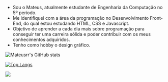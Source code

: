 - Sou o Mateus, atualmente estudante de Engenharia da Computação no 5º período.
- Me identifiquei com a área da programação no Desenvolvimento Front-End, do qual estou estudando HTML, CSS e Javascript.
- Objetivo de aprender a cada dia mais sobre programação para conseguir ter uma carreira sólida e poder contribuir com os meus conhecimentos adquiridos.
- Tenho como hobby o design gráfico.

![Mateusrr's GitHub stats](https://github-readme-stats.vercel.app/api?username=mateusrr&show_icons=true&theme=cobalt2&count_private=true)

[![Top Langs](https://github-readme-stats.vercel.app/api/top-langs/?username=mateusrr&theme=cobalt2&compact)](https://github.com/mateusrr/github-readme-stats)

<a href="https://www.linkedin.com/in/mateusrr" target="_blank"><img src="https://img.shields.io/badge/-LinkedIn-%230077B5?style=for-the-badge&logo=linkedin&logoColor=white" target="_blank"></a> 
